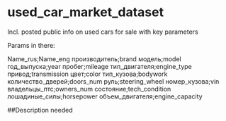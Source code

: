# used_car_market_dataset
Incl. posted public info on used cars for sale with key parameters

Params in there:

Name_rus;Name_eng
производитель;brand
модель;model
год_выпуска;year
пробег;mileage
тип_двигателя;engine_type
привод;transmission
цвет;color
тип_кузова;bodywork
количество_дверей;doors_num
руль;steering_wheel
номер_кузова;vin
владельцы_птс;owners_num
состояние;tech_condition
лошадиные_силы;horsepower
объем_двигателя;engine_capacity

##Description needed
